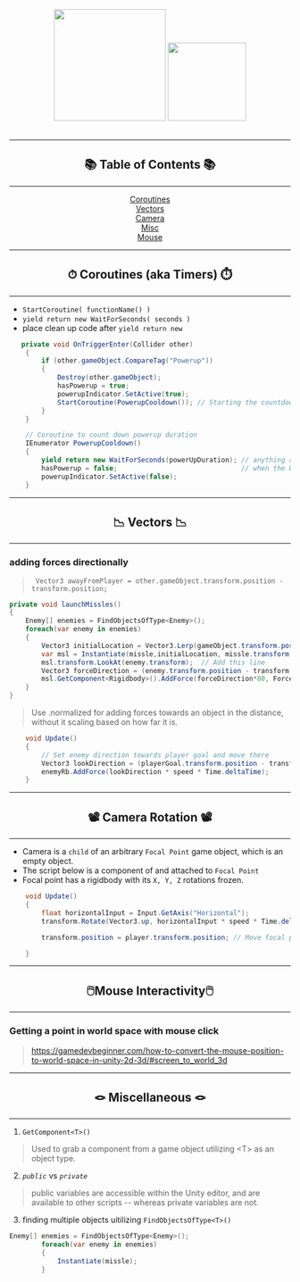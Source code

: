 <div align="center"> 




<img src="https://www.citypng.com/public/uploads/small/11663347550abmzciym29utfu50oxy7gqzjndph5jybsz0swz6vxcckt6vrpv7bazqg1pep0jq3rkhnsh0a7hkihprlicy15ggtvcppvdfn9hbx.png" width="200px" style="padding-bottom: 20px;">
<img src="https://upload.wikimedia.org/wikipedia/commons/4/4f/Csharp_Logo.png" width="140px">
</div>

---


<div align='center'>

## 📚 Table of Contents 📚



---
 [Coroutines](#coroutines)
 <br/>
 [Vectors](#vectors)
 <br/>
 [Camera](#cameras)
 <br/>
 [Misc](#misc)
<br/>
[Mouse](#mouse)

</div>

---
<div align='center'>

## ⏱ Coroutines (aka Timers) ⏱️ <a  id="coroutines"></a>

</div>

---

- `StartCoroutine( functionName() )`
- `yield return new WaitForSeconds( seconds )`
- place clean up code after `yield return new`
```cs
   private void OnTriggerEnter(Collider other)
    {
        if (other.gameObject.CompareTag("Powerup"))
        {
            Destroy(other.gameObject);
            hasPowerup = true;
            powerupIndicator.SetActive(true);
            StartCoroutine(PowerupCooldown()); // Starting the countdown
        }
    }

    // Coroutine to count down powerup duration
    IEnumerator PowerupCooldown()
    {
        yield return new WaitForSeconds(powerUpDuration); // anything after this yield return is executed 
        hasPowerup = false;                               // when the WaitForSeconds() is up.
        powerupIndicator.SetActive(false);
    }
```
<div align='center'>

---
## 📉 Vectors 📉 <a id="vectors"></a>
---

</div>

### adding forces directionally

>` Vector3 awayFromPlayer = other.gameObject.transform.position - transform.position;`

```cs
private void launchMissles()
{
    Enemy[] enemies = FindObjectsOfType<Enemy>();
    foreach(var enemy in enemies)
    {
        Vector3 initialLocation = Vector3.Lerp(gameObject.transform.position, enemy.transform.position, 1 / Vector3.Distance(gameObject.transform.position, enemy.transform.position));
        var msl = Instantiate(missle,initialLocation, missle.transform.rotation);
        msl.transform.LookAt(enemy.transform);  // Add this line
        Vector3 forceDirection = (enemy.transform.position - transform.position).normalized;
        msl.GetComponent<Rigidbody>().AddForce(forceDirection*80, ForceMode.Impulse);
    }
}
```
> Use .normalized for adding forces towards an object in the distance, without it scaling based on how far it is.
```cs
    void Update()
    {
        // Set enemy direction towards player goal and move there
        Vector3 lookDirection = (playerGoal.transform.position - transform.position).normalized;
        enemyRb.AddForce(lookDirection * speed * Time.deltaTime);
    }
```
---

<div align='center'>

## 📽️ Camera Rotation ️️📽️ <a id="cameras"></a>

</div>

---
- Camera is a `child` of an arbitrary `Focal Point` game object, which is an empty object.
- The script below is a component of and attached to ` Focal Point `
- Focal point has a rigidbody with its `X, Y, Z` rotations frozen.
```cs
    void Update()
    {
        float horizontalInput = Input.GetAxis("Horizontal");
        transform.Rotate(Vector3.up, horizontalInput * speed * Time.deltaTime);

        transform.position = player.transform.position; // Move focal point with player

    }
```

---

<div align='center' id="mouse">

## 🖱️Mouse Interactivity🖱️

</div>

---

### Getting a point in world space with mouse click

>https://gamedevbeginner.com/how-to-convert-the-mouse-position-to-world-space-in-unity-2d-3d/#screen_to_world_3d


---

<div align='center'>

## 🪢 Miscellaneous 🪢 <a id="misc"></a>

</div>

---

1. `GetComponent<T>()`
>Used to grab a component from a game object utilizing \<T\> as an object type.
2. _`public`_ vs _`private`_
>public variables are accessible within the Unity editor, and are available to other scripts -- whereas private variables are not.
3. finding multiple objects uitilizing `FindObjectsOfType<T>()`
```cs
Enemy[] enemies = FindObjectsOfType<Enemy>();
        foreach(var enemy in enemies)
        {
            Instantiate(missle);
        }
```

<br/>

